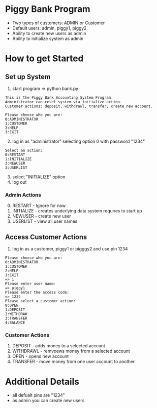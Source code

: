 # Piggy Bank Program
- Two types of customers: ADMIN or Customer
- Default users: admin, piggy1, piggy2
- Ability to create new users as admin
- Ability to initialize system as admin

# How to get Started
## Set up System
1. start program => python bank.py
```
This is the Piggy Bank Accounting System Program.
Administrator can reset system via initialize action.
Customer actions: deposit, withdrawl, transfer, create new account.

Please choose who you are:
0:ADMINISTRATOR
1:CUSTOMER
2:HELP
3:EXIT
```   
2. log in as "administrator" selecting option 0 with password "1234"
```
Select an action:
0:RESTART
1:INITIALIZE
2:NEWUSER
3:USERLIST
```
3. select "INITIALIZE" option
4. log out

### Admin Actions
0. RESTART - Ignore for now
1. INITIALIZE - creates underlying data system requires to start up
2. NEWUSER - create new user
3. USERLIST - view all user names

## Access Customer Actions
1. log in as a customer, piggy1 or pigggy2 and use pin 1234
```
Please choose who you are:
0:ADMINISTRATOR
1:CUSTOMER
2:HELP
3:EXIT
=> 1
Please enter user name:
=> piggy1
Please enter the access code:
=> 1234
Please select a customer action:
0:OPEN
1:DEPOSIT
2:WITHDRAW
3:TRANSFER
4:BALANCE
```
### Customer Actions
1. DEPOSIT - adds money to a selected account
2. WITHDRAWL - remvoews money from a selected account
3. OPEN - opens new account
4. TRANSFER - move money from one user account to another

# Additional Details
- all defualt pins are "1234"
- as admin you can create new users
